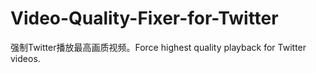 # Video-Quality-Fixer-for-Twitter
强制Twitter播放最高画质视频。Force highest quality playback for Twitter videos.
